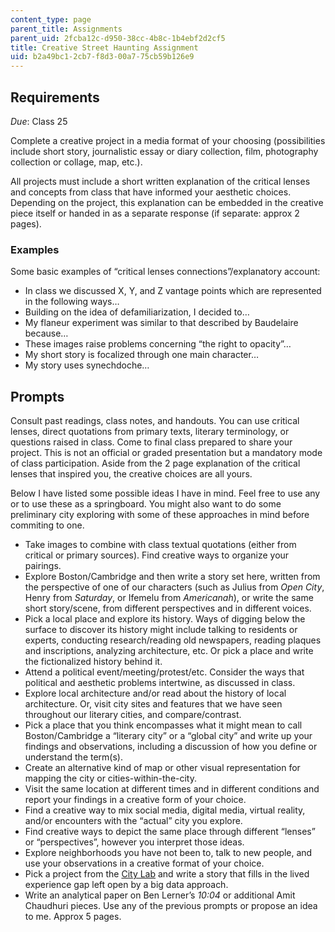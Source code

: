 ```yaml
---
content_type: page
parent_title: Assignments
parent_uid: 2fcba12c-d950-38cc-4b8c-1b4ebf2d2cf5
title: Creative Street Haunting Assignment
uid: b2a49bc1-2cb7-f8d3-00a7-75cb59b126e9
---
```


Requirements
------------

_Due_: Class 25

Complete a creative project in a media format of your choosing (possibilities include short story, journalistic essay or diary collection, film, photography collection or collage, map, etc.).

All projects must include a short written explanation of the critical lenses and concepts from class that have informed your aesthetic choices. Depending on the project, this explanation can be embedded in the creative piece itself or handed in as a separate response (if separate: approx 2 pages).

### Examples

Some basic examples of “critical lenses connections”/explanatory account:

*   In class we discussed X, Y, and Z vantage points which are represented in the following ways…
*   Building on the idea of defamiliarization, I decided to…
*   My flaneur experiment was similar to that described by Baudelaire because…
*   These images raise problems concerning “the right to opacity”…
*   My short story is focalized through one main character…
*   My story uses synechdoche…

Prompts
-------

Consult past readings, class notes, and handouts. You can use critical lenses, direct quotations from primary texts, literary terminology, or questions raised in class. Come to final class prepared to share your project. This is not an official or graded presentation but a mandatory mode of class participation. Aside from the 2 page explanation of the critical lenses that inspired you, the creative choices are all yours.

Below I have listed some possible ideas I have in mind. Feel free to use any or to use these as a springboard. You might also want to do some preliminary city exploring with some of these approaches in mind before commiting to one.

*   Take images to combine with class textual quotations (either from critical or primary sources). Find creative ways to organize your pairings.
*   Explore Boston/Cambridge and then write a story set here, written from the perspective of one of our characters (such as Julius from _Open City_, Henry from _Saturday_, or Ifemelu from _Americanah_), or write the same short story/scene, from different perspectives and in different voices.
*   Pick a local place and explore its history. Ways of digging below the surface to discover its history might include talking to residents or experts, conducting research/reading old newspapers, reading plaques and inscriptions, analyzing architecture, etc. Or pick a place and write the fictionalized history behind it.
*   Attend a political event/meeting/protest/etc. Consider the ways that political and aesthetic problems intertwine, as discussed in class.
*   Explore local architecture and/or read about the history of local architecture. Or, visit city sites and features that we have seen throughout our literary cities, and compare/contrast.
*   Pick a place that you think encompasses what it might mean to call Boston/Cambridge a “literary city” or a “global city” and write up your findings and observations, including a discussion of how you define or understand the term(s).
*   Create an alternative kind of map or other visual representation for mapping the city or cities-within-the-city.
*   Visit the same location at different times and in different conditions and report your findings in a creative form of your choice.
*   Find a creative way to mix social media, digital media, virtual reality, and/or encounters with the “actual” city you explore.
*   Find creative ways to depict the same place through different “lenses” or “perspectives”, however you interpret those ideas.
*   Explore neighborhoods you have not been to, talk to new people, and use your observations in a creative format of your choice.
*   Pick a project from the [City Lab](http://senseable.mit.edu/) and write a story that fills in the lived experience gap left open by a big data approach.
*   Write an analytical paper on Ben Lerner’s _10:04_ or additional Amit Chaudhuri pieces. Use any of the previous prompts or propose an idea to me. Approx 5 pages.